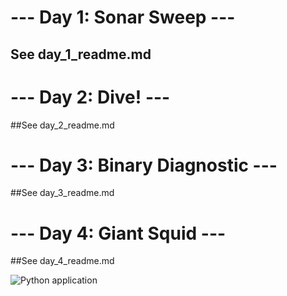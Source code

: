 # --- Day 1: Sonar Sweep ---
## See day_1_readme.md
# --- Day 2: Dive! ---
##See day_2_readme.md
# --- Day 3: Binary Diagnostic ---
##See day_3_readme.md
# --- Day 4: Giant Squid ---
##See day_4_readme.md

![Python application](https://github.com/karianjahi/advent_of_code/workflows/Python%20application/badge.svg)